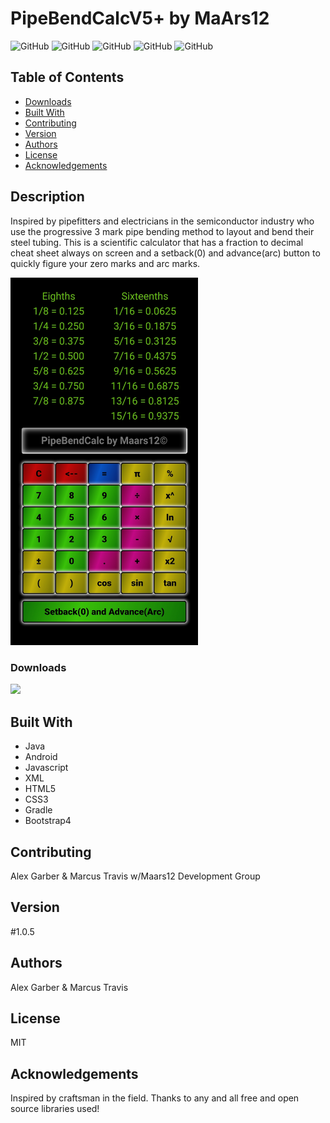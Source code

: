 # PipeBendCalcV5+ by MaArs12

![GitHub](https://img.shields.io/github/repo-size/Maars12/PipeBendCalcV5?style=plastic) ![GitHub](https://img.shields.io/github/last-commit/Maars12/PipeBendCalcV5?style=plastic) ![GitHub](https://img.shields.io/github/languages/top/Maars12/PipeBendCalcV5?style=plastic) ![GitHub](https://img.shields.io/github/license/Maars12/PipeBendCalcV5?style=plastic) ![GitHub](https://img.shields.io/github/followers/Maars12?style=social)

## Table of Contents

* [Downloads](#downloads)
* [Built With](#built-with)
* [Contributing](#contributing)
* [Version](#version)
* [Authors](#authors)
* [License](#license)
* [Acknowledgements](#acknowledgements)

## Description

Inspired by pipefitters and electricians in the semiconductor industry who use the progressive 3 mark pipe bending method to layout and bend their steel tubing. This is a scientific calculator that has a fraction to decimal cheat sheet always on screen and a setback(0) and advance(arc) button to quickly figure your zero marks and arc marks.

<img src="./app/src/main/assets/images/PipeBendCalc1.jpg" width="300"/>

### Downloads

[![](https://play.google.com/intl/en_us/badges/images/generic/en-play-badge.png)](https://play.google.com/store/apps/details?id=com.maars12.pipbendcalc)

## Built With

* Java 
* Android 
* Javascript 
* XML 
* HTML5 
* CSS3 
* Gradle
* Bootstrap4

## Contributing

Alex Garber & Marcus Travis w/Maars12 Development Group

## Version

#1.0.5

## Authors

Alex Garber & Marcus Travis

## License

MIT

## Acknowledgements

Inspired by craftsman in the field.
Thanks to any and all free and open source libraries used!
